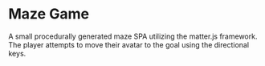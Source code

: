 # Maze Game
A small procedurally generated maze SPA utilizing the matter.js framework. The player attempts to move their avatar to the goal using the directional keys.
